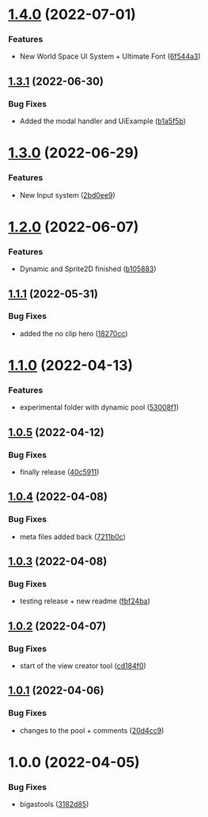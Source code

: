 # [1.4.0](https://github.com/bigasdev/com.bigasdev.bigastools/compare/v1.3.1...v1.4.0) (2022-07-01)


### Features

* New World Space UI System + Ultimate Font ([6f544a3](https://github.com/bigasdev/com.bigasdev.bigastools/commit/6f544a30ca97b4b2cb50464ee347ef3f8ee98223))

## [1.3.1](https://github.com/bigasdev/com.bigasdev.bigastools/compare/v1.3.0...v1.3.1) (2022-06-30)


### Bug Fixes

* Added the modal handler and UiExample ([b1a5f5b](https://github.com/bigasdev/com.bigasdev.bigastools/commit/b1a5f5b869cba3d514479d028d470eee34f56d32))

# [1.3.0](https://github.com/bigasdev/com.bigasdev.bigastools/compare/v1.2.0...v1.3.0) (2022-06-29)


### Features

* New Input system ([2bd0ee9](https://github.com/bigasdev/com.bigasdev.bigastools/commit/2bd0ee9ae3fa66716ce39b97358a6f8fd952bb98))

# [1.2.0](https://github.com/bigasdev/com.bigasdev.bigastools/compare/v1.1.1...v1.2.0) (2022-06-07)


### Features

* Dynamic and Sprite2D finished ([b105883](https://github.com/bigasdev/com.bigasdev.bigastools/commit/b10588330aaa2ebe33f630d9776c0ee417f3ec84))

## [1.1.1](https://github.com/bigasdev/com.bigasdev.bigastools/compare/v1.1.0...v1.1.1) (2022-05-31)


### Bug Fixes

* added the no clip hero ([18270cc](https://github.com/bigasdev/com.bigasdev.bigastools/commit/18270cc07ae29184a69b63130eb2f6e499b67b8b))

# [1.1.0](https://github.com/bigasdev/com.bigasdev.bigastools/compare/v1.0.5...v1.1.0) (2022-04-13)


### Features

* experimental folder with dynamic pool ([53008f1](https://github.com/bigasdev/com.bigasdev.bigastools/commit/53008f193fb63cf6260139fc5107b2b72c43e70a))

## [1.0.5](https://github.com/bigasdev/com.bigasdev.bigastools/compare/v1.0.4...v1.0.5) (2022-04-12)


### Bug Fixes

* finally release ([40c5911](https://github.com/bigasdev/com.bigasdev.bigastools/commit/40c59117c238e9e08364d28279dc8fdaeaa869e6))

## [1.0.4](https://github.com/bigasdev/com.bigasdev.bigastools/compare/v1.0.3...v1.0.4) (2022-04-08)


### Bug Fixes

* meta files added back ([7211b0c](https://github.com/bigasdev/com.bigasdev.bigastools/commit/7211b0ce6bcd9d613f4fad691a8a1c6b60181d39))

## [1.0.3](https://github.com/bigasdev/com.bigasdev.bigastools/compare/v1.0.2...v1.0.3) (2022-04-08)


### Bug Fixes

* testing release + new readme ([fbf24ba](https://github.com/bigasdev/com.bigasdev.bigastools/commit/fbf24ba4fc42001f0f959de9744f82fa0ceec8db))

## [1.0.2](https://github.com/bigasdev/com.bigasdev.bigastools/compare/v1.0.1...v1.0.2) (2022-04-07)


### Bug Fixes

* start of the view creator tool ([cd184f0](https://github.com/bigasdev/com.bigasdev.bigastools/commit/cd184f0d00f585827f1a3cefb036c4c7fe52bdeb))

## [1.0.1](https://github.com/bigasdev/com.bigasdev.bigastools/compare/v1.0.0...v1.0.1) (2022-04-06)


### Bug Fixes

* changes to the pool + comments ([20d4cc9](https://github.com/bigasdev/com.bigasdev.bigastools/commit/20d4cc9e93b9bfae94e82f42ed56de9ed132683f))

# 1.0.0 (2022-04-05)


### Bug Fixes

* bigastools ([3182d85](https://github.com/bigasdev/com.bigasdev.bigastools/commit/3182d856e51452c1eca198c99a288e1f710497d6))
